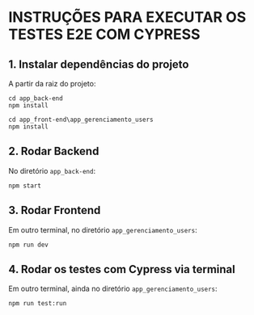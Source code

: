 # INSTRUÇÕES PARA EXECUTAR OS TESTES E2E COM CYPRESS

## 1. Instalar dependências do projeto
A partir da raiz do projeto:

```
cd app_back-end
npm install
```
```
cd app_front-end\app_gerenciamento_users
npm install
```

## 2. Rodar Backend

No diretório `app_back-end`:
```
npm start
```

## 3. Rodar Frontend

Em outro terminal, no diretório `app_gerenciamento_users`:
```
npm run dev
```
## 4. Rodar os testes com Cypress via terminal

Em outro terminal, ainda no diretório `app_gerenciamento_users`:
```
npm run test:run
```

